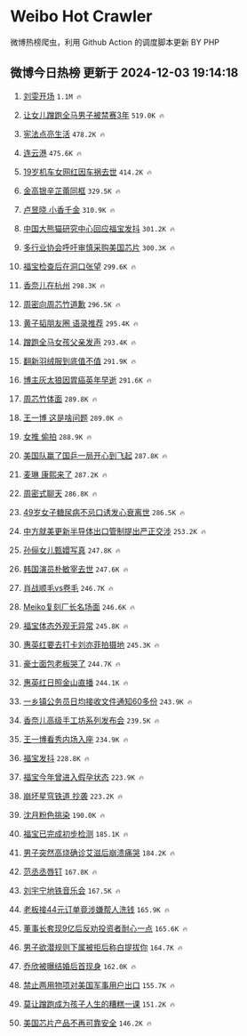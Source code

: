 # Weibo Hot Crawler 



微博热榜爬虫，利用 Github Action 的调度脚本更新 BY PHP 


## 微博今日热榜 更新于 2024-12-03 19:14:18 
1. [刘雯开场](https://s.weibo.com/weibo?q=%E5%88%98%E9%9B%AF%E5%BC%80%E5%9C%BA&t=31&band_rank=1&Refer=top) `1.1M 🔥` 

1. [让女儿蹭跑全马男子被禁赛3年](https://s.weibo.com/weibo?q=%23%E8%AE%A9%E5%A5%B3%E5%84%BF%E8%B9%AD%E8%B7%91%E5%85%A8%E9%A9%AC%E7%94%B7%E5%AD%90%E8%A2%AB%E7%A6%81%E8%B5%9B3%E5%B9%B4%23&t=31&band_rank=2&Refer=top) `519.0K 🔥` 

1. [宪法点亮生活](https://s.weibo.com/weibo?q=%23%E5%AE%AA%E6%B3%95%E7%82%B9%E4%BA%AE%E7%94%9F%E6%B4%BB%23&t=31&band_rank=3&Refer=top) `478.2K 🔥` 

1. [连云港](https://s.weibo.com/weibo?q=%E8%BF%9E%E4%BA%91%E6%B8%AF&t=31&band_rank=4&Refer=top) `475.6K 🔥` 

1. [19岁机车女网红因车祸去世](https://s.weibo.com/weibo?q=%2319%E5%B2%81%E6%9C%BA%E8%BD%A6%E5%A5%B3%E7%BD%91%E7%BA%A2%E5%9B%A0%E8%BD%A6%E7%A5%B8%E5%8E%BB%E4%B8%96%23&t=31&band_rank=5&Refer=top) `414.2K 🔥` 

1. [金高银辛芷蕾同框](https://s.weibo.com/weibo?q=%23%E9%87%91%E9%AB%98%E9%93%B6%E8%BE%9B%E8%8A%B7%E8%95%BE%E5%90%8C%E6%A1%86%23&t=31&band_rank=6&Refer=top) `329.5K 🔥` 

1. [卢昱晓 小香千金](https://s.weibo.com/weibo?q=%E5%8D%A2%E6%98%B1%E6%99%93%20%E5%B0%8F%E9%A6%99%E5%8D%83%E9%87%91&t=31&band_rank=7&Refer=top) `310.9K 🔥` 

1. [中国大熊猫研究中心回应福宝发抖](https://s.weibo.com/weibo?q=%23%E4%B8%AD%E5%9B%BD%E5%A4%A7%E7%86%8A%E7%8C%AB%E7%A0%94%E7%A9%B6%E4%B8%AD%E5%BF%83%E5%9B%9E%E5%BA%94%E7%A6%8F%E5%AE%9D%E5%8F%91%E6%8A%96%23&t=31&band_rank=8&Refer=top) `301.2K 🔥` 

1. [多行业协会呼吁审慎采购美国芯片](https://s.weibo.com/weibo?q=%23%E5%A4%9A%E8%A1%8C%E4%B8%9A%E5%8D%8F%E4%BC%9A%E5%91%BC%E5%90%81%E5%AE%A1%E6%85%8E%E9%87%87%E8%B4%AD%E7%BE%8E%E5%9B%BD%E8%8A%AF%E7%89%87%23&t=31&band_rank=9&Refer=top) `300.3K 🔥` 

1. [福宝检查后在洞口张望](https://s.weibo.com/weibo?q=%23%E7%A6%8F%E5%AE%9D%E6%A3%80%E6%9F%A5%E5%90%8E%E5%9C%A8%E6%B4%9E%E5%8F%A3%E5%BC%A0%E6%9C%9B%23&t=31&band_rank=10&Refer=top) `299.6K 🔥` 

1. [香奈儿在杭州](https://s.weibo.com/weibo?q=%23%E9%A6%99%E5%A5%88%E5%84%BF%E5%9C%A8%E6%9D%AD%E5%B7%9E%23&t=31&band_rank=11&Refer=top) `298.3K 🔥` 

1. [周密向周芯竹道歉](https://s.weibo.com/weibo?q=%23%E5%91%A8%E5%AF%86%E5%90%91%E5%91%A8%E8%8A%AF%E7%AB%B9%E9%81%93%E6%AD%89%23&t=31&band_rank=12&Refer=top) `296.5K 🔥` 

1. [黄子韬朋友圈 语录推荐](https://s.weibo.com/weibo?q=%E9%BB%84%E5%AD%90%E9%9F%AC%E6%9C%8B%E5%8F%8B%E5%9C%88%20%E8%AF%AD%E5%BD%95%E6%8E%A8%E8%8D%90&t=31&band_rank=13&Refer=top) `295.4K 🔥` 

1. [蹭跑全马女孩父亲发声](https://s.weibo.com/weibo?q=%23%E8%B9%AD%E8%B7%91%E5%85%A8%E9%A9%AC%E5%A5%B3%E5%AD%A9%E7%88%B6%E4%BA%B2%E5%8F%91%E5%A3%B0%23&t=31&band_rank=14&Refer=top) `293.4K 🔥` 

1. [翻新羽绒服到底值不值](https://s.weibo.com/weibo?q=%23%E7%BF%BB%E6%96%B0%E7%BE%BD%E7%BB%92%E6%9C%8D%E5%88%B0%E5%BA%95%E5%80%BC%E4%B8%8D%E5%80%BC%23&t=31&band_rank=15&Refer=top) `291.9K 🔥` 

1. [博主灰太狼因胃癌英年早逝](https://s.weibo.com/weibo?q=%23%E5%8D%9A%E4%B8%BB%E7%81%B0%E5%A4%AA%E7%8B%BC%E5%9B%A0%E8%83%83%E7%99%8C%E8%8B%B1%E5%B9%B4%E6%97%A9%E9%80%9D%23&t=31&band_rank=16&Refer=top) `291.6K 🔥` 

1. [周芯竹体面](https://s.weibo.com/weibo?q=%23%E5%91%A8%E8%8A%AF%E7%AB%B9%E4%BD%93%E9%9D%A2%23&t=31&band_rank=17&Refer=top) `289.8K 🔥` 

1. [王一博 这是啥问题](https://s.weibo.com/weibo?q=%E7%8E%8B%E4%B8%80%E5%8D%9A%20%E8%BF%99%E6%98%AF%E5%95%A5%E9%97%AE%E9%A2%98&t=31&band_rank=18&Refer=top) `289.0K 🔥` 

1. [女推 偷拍](https://s.weibo.com/weibo?q=%E5%A5%B3%E6%8E%A8%20%E5%81%B7%E6%8B%8D&t=31&band_rank=19&Refer=top) `288.9K 🔥` 

1. [美国队赢了国乒一局开心到飞起](https://s.weibo.com/weibo?q=%23%E7%BE%8E%E5%9B%BD%E9%98%9F%E8%B5%A2%E4%BA%86%E5%9B%BD%E4%B9%92%E4%B8%80%E5%B1%80%E5%BC%80%E5%BF%83%E5%88%B0%E9%A3%9E%E8%B5%B7%23&t=31&band_rank=20&Refer=top) `287.8K 🔥` 

1. [麦琳 康熙来了](https://s.weibo.com/weibo?q=%E9%BA%A6%E7%90%B3%20%E5%BA%B7%E7%86%99%E6%9D%A5%E4%BA%86&t=31&band_rank=21&Refer=top) `287.2K 🔥` 

1. [周密式聊天](https://s.weibo.com/weibo?q=%E5%91%A8%E5%AF%86%E5%BC%8F%E8%81%8A%E5%A4%A9&t=31&band_rank=22&Refer=top) `286.8K 🔥` 

1. [49岁女子糖尿病不忌口诱发心衰离世](https://s.weibo.com/weibo?q=%2349%E5%B2%81%E5%A5%B3%E5%AD%90%E7%B3%96%E5%B0%BF%E7%97%85%E4%B8%8D%E5%BF%8C%E5%8F%A3%E8%AF%B1%E5%8F%91%E5%BF%83%E8%A1%B0%E7%A6%BB%E4%B8%96%23&t=31&band_rank=23&Refer=top) `286.5K 🔥` 

1. [中方就美更新半导体出口管制提出严正交涉](https://s.weibo.com/weibo?q=%23%E4%B8%AD%E6%96%B9%E5%B0%B1%E7%BE%8E%E6%9B%B4%E6%96%B0%E5%8D%8A%E5%AF%BC%E4%BD%93%E5%87%BA%E5%8F%A3%E7%AE%A1%E5%88%B6%E6%8F%90%E5%87%BA%E4%B8%A5%E6%AD%A3%E4%BA%A4%E6%B6%89%23&t=31&band_rank=24&Refer=top) `253.2K 🔥` 

1. [孙俪女儿甄嬛写真](https://s.weibo.com/weibo?q=%E5%AD%99%E4%BF%AA%E5%A5%B3%E5%84%BF%E7%94%84%E5%AC%9B%E5%86%99%E7%9C%9F&t=31&band_rank=25&Refer=top) `247.8K 🔥` 

1. [韩国演员朴敏宰去世](https://s.weibo.com/weibo?q=%23%E9%9F%A9%E5%9B%BD%E6%BC%94%E5%91%98%E6%9C%B4%E6%95%8F%E5%AE%B0%E5%8E%BB%E4%B8%96%23&t=31&band_rank=26&Refer=top) `247.6K 🔥` 

1. [肖战顺毛vs卷毛](https://s.weibo.com/weibo?q=%23%E8%82%96%E6%88%98%E9%A1%BA%E6%AF%9Bvs%E5%8D%B7%E6%AF%9B%23&t=31&band_rank=27&Refer=top) `246.7K 🔥` 

1. [Meiko复刻厂长名场面](https://s.weibo.com/weibo?q=%23Meiko%E5%A4%8D%E5%88%BB%E5%8E%82%E9%95%BF%E5%90%8D%E5%9C%BA%E9%9D%A2%23&t=31&band_rank=28&Refer=top) `246.6K 🔥` 

1. [福宝体态外观无异常](https://s.weibo.com/weibo?q=%23%E7%A6%8F%E5%AE%9D%E4%BD%93%E6%80%81%E5%A4%96%E8%A7%82%E6%97%A0%E5%BC%82%E5%B8%B8%23&t=31&band_rank=29&Refer=top) `245.8K 🔥` 

1. [惠英红要去打卡刘亦菲拍摄地](https://s.weibo.com/weibo?q=%E6%83%A0%E8%8B%B1%E7%BA%A2%E8%A6%81%E5%8E%BB%E6%89%93%E5%8D%A1%E5%88%98%E4%BA%A6%E8%8F%B2%E6%8B%8D%E6%91%84%E5%9C%B0&t=31&band_rank=30&Refer=top) `245.3K 🔥` 

1. [豪士面包老板哭了](https://s.weibo.com/weibo?q=%23%E8%B1%AA%E5%A3%AB%E9%9D%A2%E5%8C%85%E8%80%81%E6%9D%BF%E5%93%AD%E4%BA%86%23&t=31&band_rank=31&Refer=top) `244.7K 🔥` 

1. [惠英红日照金山直播](https://s.weibo.com/weibo?q=%23%E6%83%A0%E8%8B%B1%E7%BA%A2%E6%97%A5%E7%85%A7%E9%87%91%E5%B1%B1%E7%9B%B4%E6%92%AD%23&t=31&band_rank=32&Refer=top) `244.1K 🔥` 

1. [一乡镇公务员日均接收文件通知60多份](https://s.weibo.com/weibo?q=%23%E4%B8%80%E4%B9%A1%E9%95%87%E5%85%AC%E5%8A%A1%E5%91%98%E6%97%A5%E5%9D%87%E6%8E%A5%E6%94%B6%E6%96%87%E4%BB%B6%E9%80%9A%E7%9F%A560%E5%A4%9A%E4%BB%BD%23&t=31&band_rank=33&Refer=top) `243.9K 🔥` 

1. [香奈儿高级手工坊系列发布会](https://s.weibo.com/weibo?q=%23%E9%A6%99%E5%A5%88%E5%84%BF%E9%AB%98%E7%BA%A7%E6%89%8B%E5%B7%A5%E5%9D%8A%E7%B3%BB%E5%88%97%E5%8F%91%E5%B8%83%E4%BC%9A%23&t=31&band_rank=34&Refer=top) `239.5K 🔥` 

1. [王一博看秀内场入座](https://s.weibo.com/weibo?q=%E7%8E%8B%E4%B8%80%E5%8D%9A%E7%9C%8B%E7%A7%80%E5%86%85%E5%9C%BA%E5%85%A5%E5%BA%A7&t=31&band_rank=35&Refer=top) `234.9K 🔥` 

1. [福宝发抖](https://s.weibo.com/weibo?q=%E7%A6%8F%E5%AE%9D%E5%8F%91%E6%8A%96&t=31&band_rank=36&Refer=top) `228.8K 🔥` 

1. [福宝今年曾进入假孕状态](https://s.weibo.com/weibo?q=%23%E7%A6%8F%E5%AE%9D%E4%BB%8A%E5%B9%B4%E6%9B%BE%E8%BF%9B%E5%85%A5%E5%81%87%E5%AD%95%E7%8A%B6%E6%80%81%23&t=31&band_rank=37&Refer=top) `223.9K 🔥` 

1. [崩坏星穹铁道 抄袭](https://s.weibo.com/weibo?q=%E5%B4%A9%E5%9D%8F%E6%98%9F%E7%A9%B9%E9%93%81%E9%81%93%20%E6%8A%84%E8%A2%AD&t=31&band_rank=38&Refer=top) `223.2K 🔥` 

1. [沈月粉色挑染](https://s.weibo.com/weibo?q=%23%E6%B2%88%E6%9C%88%E7%B2%89%E8%89%B2%E6%8C%91%E6%9F%93%23&t=31&band_rank=39&Refer=top) `190.0K 🔥` 

1. [福宝已完成初步检测](https://s.weibo.com/weibo?q=%23%E7%A6%8F%E5%AE%9D%E5%B7%B2%E5%AE%8C%E6%88%90%E5%88%9D%E6%AD%A5%E6%A3%80%E6%B5%8B%23&t=31&band_rank=40&Refer=top) `185.1K 🔥` 

1. [男子突然高烧确诊艾滋后崩溃痛哭](https://s.weibo.com/weibo?q=%23%E7%94%B7%E5%AD%90%E7%AA%81%E7%84%B6%E9%AB%98%E7%83%A7%E7%A1%AE%E8%AF%8A%E8%89%BE%E6%BB%8B%E5%90%8E%E5%B4%A9%E6%BA%83%E7%97%9B%E5%93%AD%23&t=31&band_rank=41&Refer=top) `184.2K 🔥` 

1. [范丞丞唇钉](https://s.weibo.com/weibo?q=%23%E8%8C%83%E4%B8%9E%E4%B8%9E%E5%94%87%E9%92%89%23&t=31&band_rank=42&Refer=top) `167.8K 🔥` 

1. [刘宇宁地铁音乐会](https://s.weibo.com/weibo?q=%23%E5%88%98%E5%AE%87%E5%AE%81%E5%9C%B0%E9%93%81%E9%9F%B3%E4%B9%90%E4%BC%9A%23&t=31&band_rank=43&Refer=top) `167.5K 🔥` 

1. [老板接44元订单竟涉嫌帮人洗钱](https://s.weibo.com/weibo?q=%23%E8%80%81%E6%9D%BF%E6%8E%A544%E5%85%83%E8%AE%A2%E5%8D%95%E7%AB%9F%E6%B6%89%E5%AB%8C%E5%B8%AE%E4%BA%BA%E6%B4%97%E9%92%B1%23&t=31&band_rank=44&Refer=top) `165.9K 🔥` 

1. [董事长套现9亿后反劝投资者耐心一点](https://s.weibo.com/weibo?q=%23%E8%91%A3%E4%BA%8B%E9%95%BF%E5%A5%97%E7%8E%B09%E4%BA%BF%E5%90%8E%E5%8F%8D%E5%8A%9D%E6%8A%95%E8%B5%84%E8%80%85%E8%80%90%E5%BF%83%E4%B8%80%E7%82%B9%23&t=31&band_rank=45&Refer=top) `165.6K 🔥` 

1. [男子欲潜规则下属被拒后称白提拔你](https://s.weibo.com/weibo?q=%23%E7%94%B7%E5%AD%90%E6%AC%B2%E6%BD%9C%E8%A7%84%E5%88%99%E4%B8%8B%E5%B1%9E%E8%A2%AB%E6%8B%92%E5%90%8E%E7%A7%B0%E7%99%BD%E6%8F%90%E6%8B%94%E4%BD%A0%23&t=31&band_rank=46&Refer=top) `164.7K 🔥` 

1. [乔欣被曝结婚后首现身](https://s.weibo.com/weibo?q=%23%E4%B9%94%E6%AC%A3%E8%A2%AB%E6%9B%9D%E7%BB%93%E5%A9%9A%E5%90%8E%E9%A6%96%E7%8E%B0%E8%BA%AB%23&t=31&band_rank=47&Refer=top) `162.0K 🔥` 

1. [禁止两用物项对美国军事用户出口](https://s.weibo.com/weibo?q=%23%E7%A6%81%E6%AD%A2%E4%B8%A4%E7%94%A8%E7%89%A9%E9%A1%B9%E5%AF%B9%E7%BE%8E%E5%9B%BD%E5%86%9B%E4%BA%8B%E7%94%A8%E6%88%B7%E5%87%BA%E5%8F%A3%23&t=31&band_rank=48&Refer=top) `155.7K 🔥` 

1. [莫让蹭跑成为孩子人生的糟糕一课](https://s.weibo.com/weibo?q=%23%E8%8E%AB%E8%AE%A9%E8%B9%AD%E8%B7%91%E6%88%90%E4%B8%BA%E5%AD%A9%E5%AD%90%E4%BA%BA%E7%94%9F%E7%9A%84%E7%B3%9F%E7%B3%95%E4%B8%80%E8%AF%BE%23&t=31&band_rank=49&Refer=top) `151.2K 🔥` 

1. [美国芯片产品不再可靠安全](https://s.weibo.com/weibo?q=%23%E7%BE%8E%E5%9B%BD%E8%8A%AF%E7%89%87%E4%BA%A7%E5%93%81%E4%B8%8D%E5%86%8D%E5%8F%AF%E9%9D%A0%E5%AE%89%E5%85%A8%23&t=31&band_rank=50&Refer=top) `146.2K 🔥` 

